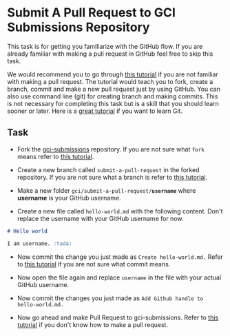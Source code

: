 # Submit A Pull Request to GCI Submissions Repository

This task is for getting you familiarize with the GitHub flow. 
If you are already familiar with making a pull request in GitHub feel
free to skip this task. 

We would recommend you to go through [this tutorial](https://guides.github.com/activities/hello-world/)
if you are not familiar with making a pull request. The tutorial would teach you to fork, create a branch,
commit and make a new pull request just by using GitHub. You can also use command line (git) for 
creating branch and making commits. This is not necessary for completing this task but is a skill
that you should learn sooner or later. Here is a [great tutorial](https://try.github.io) if you want
to learn Git.

## Task

* Fork the [gci-submissions](https://github.com/zulip/gci-submissions) repository.
If you are not sure what `fork` means refer to [this tutorial](https://guides.github.com/activities/forking/#fork).

* Create a new branch called `submit-a-pull-request` in the forked repository.
If you are not sure what a branch is refer to [this tutorial](https://guides.github.com/activities/hello-world/#branch).

* Make a new folder `gci/submit-a-pull-request/`**`username`** where **username** is your GitHub username.

* Create a new file called `hello-world.md` with the following content. Don't replace the username with 
your GitHub username for now.

```markdown
# Hello world

I am username. :tada:

```

* Now commit the change you just made as `Create hello-world.md.` Refer to [this tutorial](https://guides.github.com/activities/hello-world/#commit) 
if you are not sure what commit means.

* Now open the file again and replace `username` in the file with your actual GitHub username. 

* Now commit the changes you just made as `Add Github handle to hello-world.md.`

* Now go ahead and make Pull Request to gci-submissions. Refer to [this tutorial](https://guides.github.com/activities/hello-world/#pr)
if you don't know how to make a pull request.
